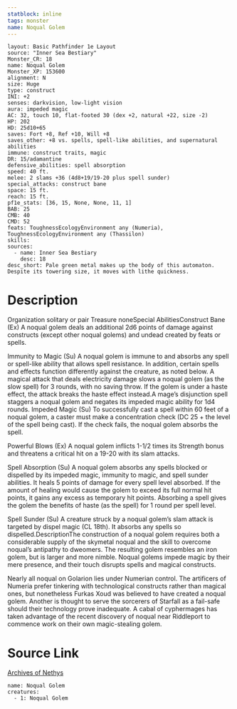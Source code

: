 ```yaml
---
statblock: inline
tags: monster
name: Noqual Golem
---
```

```statblock
layout: Basic Pathfinder 1e Layout
source: "Inner Sea Bestiary"
Monster_CR: 18
name: Noqual Golem
Monster_XP: 153600
alignment: N
size: Huge
type: construct
INI: +2
senses: darkvision, low-light vision
aura: impeded magic
AC: 32, touch 10, flat-footed 30 (dex +2, natural +22, size -2)
HP: 202
HD: 25d10+65
saves: Fort +8, Ref +10, Will +8
saves_other: +8 vs. spells, spell-like abilities, and supernatural abilities
immune: construct traits, magic
DR: 15/adamantine
defensive_abilities: spell absorption
speed: 40 ft.
melee: 2 slams +36 (4d8+19/19-20 plus spell sunder)
special_attacks: construct bane
space: 15 ft.
reach: 15 ft.
pf1e_stats: [36, 15, None, None, 11, 1]
BAB: 25
CMB: 40
CMD: 52
feats: ToughnessEcologyEnvironment any (Numeria), ToughnessEcologyEnvironment any (Thassilon)
skills: 
sources:
  - name: Inner Sea Bestiary
    desc: 18
desc_short: Pale green metal makes up the body of this automaton. Despite its towering size, it moves with lithe quickness.
```
# Description
Organization solitary or pair
Treasure noneSpecial AbilitiesConstruct Bane (Ex) A noqual golem deals an additional 2d6 points of damage against constructs (except other noqual golems) and undead created by feats or spells.

Immunity to Magic (Su) A noqual golem is immune to and absorbs any spell or spell-like ability that allows spell resistance. In addition, certain spells and effects function differently against the creature, as noted below. A magical attack that deals electricity damage slows a noqual golem (as the slow spell) for 3 rounds, with no saving throw. If the golem is under a haste effect, the attack breaks the haste effect instead.A mage’s disjunction spell staggers a noqual golem and negates its impeded magic ability for 1d4 rounds. Impeded Magic (Su) To successfully cast a spell within 60 feet of a noqual golem, a caster must make a concentration check (DC 25 + the level of the spell being cast). If the check fails, the noqual golem absorbs the spell.

Powerful Blows (Ex) A noqual golem inflicts 1-1/2 times its Strength bonus and threatens a critical hit on a 19-20 with its slam attacks.

Spell Absorption (Su) A noqual golem absorbs any spells blocked or dispelled by its impeded magic, immunity to magic, and spell sunder abilities. It heals 5 points of damage for every spell level absorbed. If the amount of healing would cause the golem to exceed its full normal hit points, it gains any excess as temporary hit points. Absorbing a spell gives the golem the benefits of haste (as the spell) for 1 round per spell level.

Spell Sunder (Su) A creature struck by a noqual golem’s slam attack is targeted by dispel magic (CL 18th). It absorbs any spells so dispelled.DescriptionThe construction of a noqual golem requires both a considerable supply of the skymetal noqual and the skill to overcome noqual’s antipathy to dweomers. The resulting golem resembles an iron golem, but is larger and more nimble. Noqual golems impede magic by their mere presence, and their touch disrupts spells and magical constructs.

Nearly all noqual on Golarion lies under Numerian control. The artificers of Numeria prefer tinkering with technological constructs rather than magical ones, but nonetheless Furkas Xoud was believed to have created a noqual golem. Another is thought to serve the sorcerers of Starfall as a fail-safe should their technology prove inadequate. A cabal of cyphermages has taken advantage of the recent discovery of noqual near Riddleport to commence work on their own magic-stealing golem.
# Source Link
[Archives of Nethys](https://aonprd.com/MonsterDisplay.aspx?ItemName=Noqual%20Golem)
```encounter-table
name: Noqual Golem
creatures:
  - 1: Noqual Golem
```
